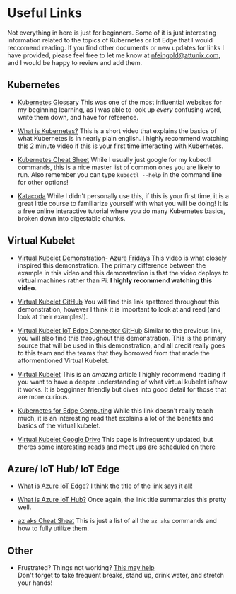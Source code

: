 # Useful Links

Not everything in here is just for beginners. Some of it is just interesting information related to the topics of Kubernetes or Iot Edge
that I would reccomend reading. If you find other documents or new updates for links I have provided, please feel free to let me know at
nfeingold@attunix.com, and I would be happy to review and add them.

## Kubernetes

- [Kubernetes Glossary](https://kubernetes.io/docs/reference/glossary/?fundamental=true)
    This was one of the most influential websites for my beginning learning, as I was able to look up *every* confusing word, write them down, and have for reference.

- [What is Kubernetes?](https://www.youtube.com/watch?v=IMOZCDhH7do) 
    This is a short video that explains the basics of what Kubernetes is in nearly plain english. I highly recommend watching this 2 minute video if this is your first time interacting with Kubernetes.


- [Kubernetes Cheat Sheet](https://kubernetes.io/docs/reference/kubectl/cheatsheet/)
    While I usually just google for my kubectl commands, this is a nice master list of common ones you are likely to run. Also remember you can type ```kubectl --help``` in the command line for other options!
    
- [Katacoda](https://www.katacoda.com/courses/kubernetes)
    While I didn't personally use this, if this is your first time, it is a great little course to familiarize yourself with what you will be doing! It is a free online interactive tutorial where you do many Kubernetes basics, broken down into digestable chunks.
    
## Virtual Kubelet    
    
- [Virtual Kubelet Demonstration- Azure Fridays](https://www.youtube.com/watch?v=p-R2mV7Bxuk)
    This video is what closely inspired this demonstration. The primary difference between the example in this video and this demonstration is that the video deploys to virtual machines rather than  Pi. **I highly recommend watching this video.**
    
- [Virtual Kubelet GitHub](https://github.com/virtual-kubelet/virtual-kubelet)
    You will find this link spattered throughout this demonstration, however I think it is important to look at and read (and look at their examples!).
    
- [Virtual Kubelet IoT Edge Connector GitHub](https://github.com/azure/iot-edge-virtual-kubelet-provider)
    Similar to the previous link, you will also find this throughout this demonstration. This is the primary source that will be used in this demonstration, and all credit really goes to this team and the teams that they borrowed from that made the afformentioned Virtual Kubelet.
    
- [Virtual Kubelet](https://erikstmartin.com/post/virtual-kubelet/) This is an *amazing* article I highly recommend reading if you want to have a deeper understanding of what virtual kubelet is/how it works. It is begginner friendly but dives into good detail for those that are more curious.
    
- [Kubernetes for Edge Computing](https://thenewstack.io/kubernetes-for-edge-computing-the-microsoft-azure-approach/) 
    While this link doesn't really teach much, it is an interesting read that explains a lot of the benefits and basics of the virtual kubelet.
    
- [Virtual Kubelet Google Drive](https://drive.google.com/drive/folders/19Ndu11WBCCBDowo9CrrGUHoIfd2L8Ueg) 
    This page is infrequently updated, but theres some interesting reads and meet ups are scheduled on there
    
## Azure/ IoT Hub/ IoT Edge

- [What is Azure IoT Edge?](https://docs.microsoft.com/en-us/azure/iot-edge/about-iot-edge)
    I think the title of the link says it all!
    
- [What is Azure IoT Hub?](https://docs.microsoft.com/en-us/azure/iot-hub/about-iot-hub)
    Once again, the link title summarzies this pretty well.

- [az aks Cheat Sheat](https://docs.microsoft.com/en-us/cli/azure/aks?view=azure-cli-latest)
    This is just a list of all the ```az aks``` commands and how to fully utilize them.

## Other

- Frustrated? Things not working? [This may help](https://www.youtube.com/watch?v=d-diB65scQU)<br/>
    Don't forget to take frequent breaks, stand up, drink water, and stretch your hands!

